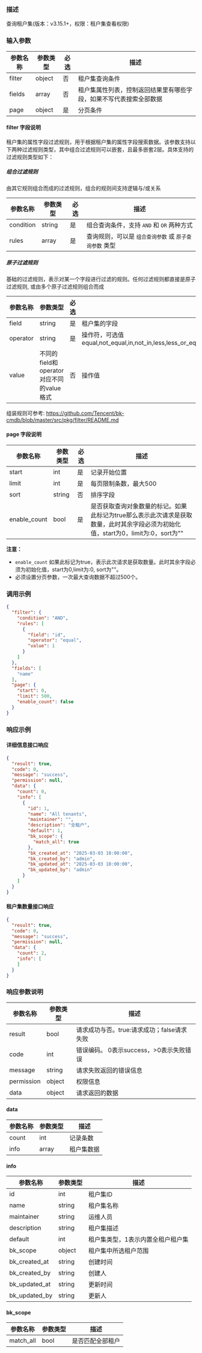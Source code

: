 ### 描述

查询租户集(版本：v3.15.1+，权限：租户集查看权限)

### 输入参数

| 参数名称   | 参数类型   | 必选 | 描述                                |
|--------|--------|----|-----------------------------------|
| filter | object | 否  | 租户集查询条件                           |
| fields | array  | 否  | 租户集属性列表，控制返回结果里有哪些字段，如果不写代表搜索全部数据 |
| page   | object | 是  | 分页条件                              |

#### filter 字段说明

租户集的属性字段过滤规则，用于根据租户集的属性字段搜索数据。该参数支持以下两种过滤规则类型，其中组合过滤规则可以嵌套，且最多嵌套2层。具体支持的过滤规则类型如下：

##### 组合过滤规则

由其它规则组合而成的过滤规则，组合的规则间支持逻辑与/或关系

| 参数名称      | 参数类型   | 必选 | 描述                              |
|-----------|--------|----|---------------------------------|
| condition | string | 是  | 组合查询条件，支持 `AND` 和 `OR` 两种方式     |
| rules     | array  | 是  | 查询规则，可以是 `组合查询参数` 或 `原子查询参数` 类型 |

##### 原子过滤规则

基础的过滤规则，表示对某一个字段进行过滤的规则。任何过滤规则都直接是原子过滤规则, 或由多个原子过滤规则组合而成

| 参数名称     | 参数类型                          | 必选 | 描述                                                                                                |
|----------|-------------------------------|----|---------------------------------------------------------------------------------------------------|
| field    | string                        | 是  | 租户集的字段                                                                                            |
| operator | string                        | 是  | 操作符，可选值 equal,not_equal,in,not_in,less,less_or_equal,greater,greater_or_equal,between,not_between |
| value    | 不同的field和operator对应不同的value格式 | 否  | 操作值                                                                                               |

组装规则可参考: <https://github.com/Tencent/bk-cmdb/blob/master/src/pkg/filter/README.md>

#### page 字段说明

| 参数名称         | 参数类型   | 必选 | 描述                                                                           |
|--------------|--------|----|------------------------------------------------------------------------------|
| start        | int    | 是  | 记录开始位置                                                                       |
| limit        | int    | 是  | 每页限制条数，最大500                                                                 |
| sort         | string | 否  | 排序字段                                                                         |
| enable_count | bool   | 是  | 是否获取查询对象数量的标记。如果此标记为true那么表示此次请求是获取数量，此时其余字段必须为初始化值，start为0，limit为:0，sort为"" |

**注意：**

- `enable_count` 如果此标记为true，表示此次请求是获取数量。此时其余字段必须为初始化值，start为0,limit为:0, sort为""。
- 必须设置分页参数，一次最大查询数据不超过500个。

### 调用示例

```json
{
  "filter": {
    "condition": "AND",
    "rules": [
      {
        "field": "id",
        "operator": "equal",
        "value": 1
      }
    ]
  },
  "fields": [
    "name"
  ],
  "page": {
    "start": 0,
    "limit": 500,
    "enable_count": false
  }
}
```

### 响应示例

#### 详细信息接口响应

```json
{
  "result": true,
  "code": 0,
  "message": "success",
  "permission": null,
  "data": {
    "count": 0,
    "info": [
      {
        "id": 1,
        "name": "All tenants",
        "maintainer": "",
        "description": "全租户",
        "default": 1,
        "bk_scope": {
          "match_all": true
        },
        "bk_created_at": "2025-03-03 10:00:00",
        "bk_created_by": "admin",
        "bk_updated_at": "2025-03-03 10:00:00",
        "bk_updated_by": "admin"
      }
    ]
  }
}
```

#### 租户集数量接口响应

```json
{
  "result": true,
  "code": 0,
  "message": "success",
  "permission": null,
  "data": {
    "count": 2,
    "info": [
    ]
  }
}
```

### 响应参数说明

| 参数名称       | 参数类型   | 描述                         |
|------------|--------|----------------------------|
| result     | bool   | 请求成功与否。true:请求成功；false请求失败 |
| code       | int    | 错误编码。 0表示success，>0表示失败错误  |
| message    | string | 请求失败返回的错误信息                |
| permission | object | 权限信息                       |
| data       | object | 请求返回的数据                    |

#### data

| 参数名称  | 参数类型  | 描述    |
|-------|-------|-------|
| count | int   | 记录条数  |
| info  | array | 租户集数据 |

#### info

| 参数名称          | 参数类型   | 描述                |
|---------------|--------|-------------------|
| id            | int    | 租户集ID             |
| name          | string | 租户集名称             |
| maintainer    | string | 运维人员              |
| description   | string | 租户集描述             |
| default       | int    | 租户集类型，1表示内置全租户租户集 |
| bk_scope      | object | 租户集中所选租户范围        |
| bk_created_at | string | 创建时间              |
| bk_created_by | string | 创建人               |
| bk_updated_at | string | 更新时间              |
| bk_updated_by | string | 更新人               |

#### bk_scope

| 参数名称      | 参数类型 | 描述       |
|-----------|------|----------|
| match_all | bool | 是否匹配全部租户 |

